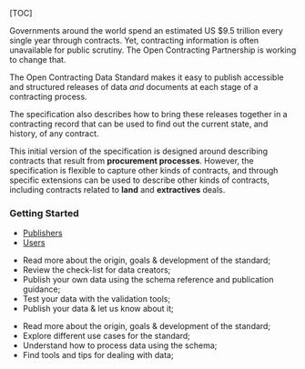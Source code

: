 [TOC]

<span class="lead">Governments around the world spend an estimated US $9.5 trillion every single year through contracts. Yet, contracting information is often unavailable for public scrutiny. The Open Contracting Partnership is working to change that.</span>

<span class="lead">The Open Contracting Data Standard makes it easy to publish accessible and structured releases of data _and_ documents at each stage of a contracting process.</span>

The specification also describes how to bring these releases together in a contracting record that can be used to find out the current state, and history, of any contract.

This initial version of the specification is designed around describing contracts that result from **procurement processes**. However, the specification is flexible to capture other kinds of contracts, and through specific extensions can be used to describe other kinds of contracts, including contracts related to **land** and **extractives** deals.

### Getting Started


<ul class="nav nav-tabs" role="tablist">
<li role="presentation" class="active"><a href="#publishers" role="tab" data-toggle="tab">Publishers</a></li>
<li role="presentation"><a href="#users" role="tab" data-toggle="tab">Users</a></li>
</ul>
<div class="tab-content">
<div role="tabpanel" class="tab-pane active" id="publishers">  

<ul>
  <li>Read more about the origin, goals & development of the standard;</li>
  <li>Review the check-list for data creators;</li>
  <li>Publish your own data using the schema reference and publication guidance;</li>
  <li>Test your data with the validation tools;</li>
  <li>Publish your data & let us know about it;</li>
</ul>
</div>
<div role="tabpanel" class="tab-pane" id="users">
<ul>
 <li>Read more about the origin, goals & development of the standard;</li>
 <li>Explore different use cases for the standard;</li>
 <li>Understand how to process data using the schema;</li>
 <li>Find tools and tips for dealing with data;</li>
</ul>
</div>
</div>

